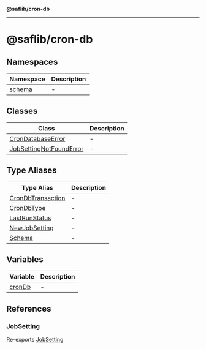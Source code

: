 **@saflib/cron-db**

***

# @saflib/cron-db

## Namespaces

| Namespace | Description |
| ------ | ------ |
| [schema](@saflib/namespaces/schema/index.md) | - |

## Classes

| Class | Description |
| ------ | ------ |
| [CronDatabaseError](classes/CronDatabaseError.md) | - |
| [JobSettingNotFoundError](classes/JobSettingNotFoundError.md) | - |

## Type Aliases

| Type Alias | Description |
| ------ | ------ |
| [CronDbTransaction](type-aliases/CronDbTransaction.md) | - |
| [CronDbType](type-aliases/CronDbType.md) | - |
| [LastRunStatus](type-aliases/LastRunStatus.md) | - |
| [NewJobSetting](type-aliases/NewJobSetting.md) | - |
| [Schema](type-aliases/Schema.md) | - |

## Variables

| Variable | Description |
| ------ | ------ |
| [cronDb](variables/cronDb.md) | - |

## References

### JobSetting

Re-exports [JobSetting](@saflib/namespaces/schema/interfaces/JobSetting.md)
